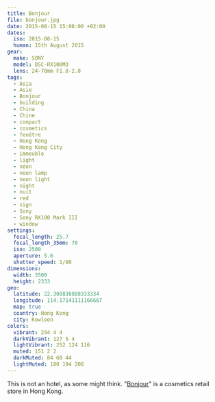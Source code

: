 ```yaml
---
title: Bonjour
file: bonjour.jpg
date: 2015-08-15 15:08:00 +02:00
dates:
  iso: 2015-08-15
  human: 15th August 2015
gear:
  make: SONY
  model: DSC-RX100M3
  lens: 24-70mm F1.8-2.8
tags:
  - Asia
  - Asie
  - Bonjour
  - building
  - China
  - Chine
  - compact
  - cosmetics
  - fenêtre
  - Hong Kong
  - Hong Kong City
  - immeuble
  - light
  - néon
  - neon lamp
  - neon light
  - night
  - nuit
  - red
  - sign
  - Sony
  - Sony RX100 Mark III
  - window
settings:
  focal_length: 25.7
  focal_length_35mm: 70
  iso: 2500
  aperture: 5.6
  shutter_speed: 1/80
dimensions:
  width: 3500
  height: 2333
geo:
  latitude: 22.308838888333334
  longitude: 114.17141111166667
  map: true
  country: Hong Kong
  city: Kowloon
colors:
  vibrant: 244 4 4
  darkVibrant: 127 5 4
  lightVibrant: 252 124 116
  muted: 151 2 2
  darkMuted: 84 60 44
  lightMuted: 180 194 208
---
```


This is not an hotel, as some might think. "<a href="http://www.bonjourhk.com/en/main.aspx">Bonjour</a>" is a cosmetics retail store in Hong Kong.
